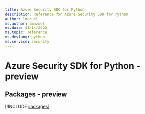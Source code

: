 ```yaml
---
title: Azure Security SDK for Python
description: Reference for Azure Security SDK for Python
author: lmazuel
ms.author: lmazuel
ms.data: 03/14/2023
ms.topic: reference
ms.devlang: python
ms.service: security
---
```

# Azure Security SDK for Python - preview
## Packages - preview
[!INCLUDE [packages](security-index.md)]